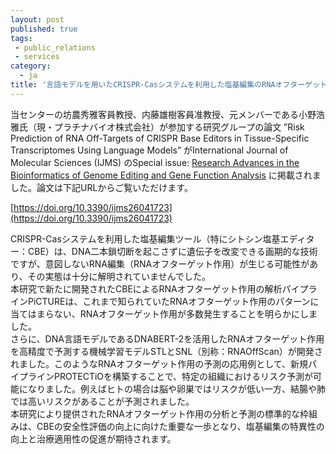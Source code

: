 ```yaml
---
layout: post
published: true
tags:
 - public_relations
 - services
category:
  - ja
title: '言語モデルを用いたCRISPR-Casシステムを利用した塩基編集のRNAオフターゲットリスクの組織特異的予測に関する論文がInternational Journal of Molecular Sciences に掲載されました'
---
```

当センターの坊農秀雅客員教授、内藤雄樹客員准教授、元メンバーである小野浩雅氏（現・プラチナバイオ株式会社）が参加する研究グループの論文 ”Risk Prediction of RNA Off-Targets of CRISPR Base Editors in Tissue-Specific Transcriptomes Using Language Models” がInternational Journal of Molecular Sciences (IJMS) のSpecial issue: [Research Advances in the Bioinformatics of Genome Editing and Gene Function Analysis](https://www.mdpi.com/journal/ijms/special_issues/3559O8TM24) に掲載されました。論文は下記URLからご覧いただけます。


[https://doi.org/10.3390/ijms26041723](https://doi.org/10.3390/ijms26041723)


CRISPR-Casシステムを利用した塩基編集ツール（特にシトシン塩基エディター：CBE）は、DNA二本鎖切断を起こさずに遺伝子を改変できる画期的な技術ですが、意図しないRNA編集（RNAオフターゲット作用）が生じる可能性があり、その実態は十分に解明されていませんでした。<br/>
本研究で新たに開発されたCBEによるRNAオフターゲット作用の解析パイプラインPiCTUREは、これまで知られていたRNAオフターゲット作用のパターンに当てはまらない、RNAオフターゲット作用が多数発生することを明らかにしました。<br/>
さらに、DNA言語モデルであるDNABERT-2を活用したRNAオフターゲット作用を高精度で予測する機械学習モデルSTLとSNL（別称：RNAOffScan）が開発されました。このようなRNAオフターゲット作用の予測の応用例として、新規パイプラインPROTECTiOを構築することで、特定の組織におけるリスク予測が可能になりました。例えばヒトの場合は脳や卵巣ではリスクが低い一方、結腸や肺では高いリスクがあることが予測されました。<br/>
本研究により提供されたRNAオフターゲット作用の分析と予測の標準的な枠組みは、CBEの安全性評価の向上に向けた重要な一歩となり、塩基編集の特異性の向上と治療適用性の促進が期待されます。
